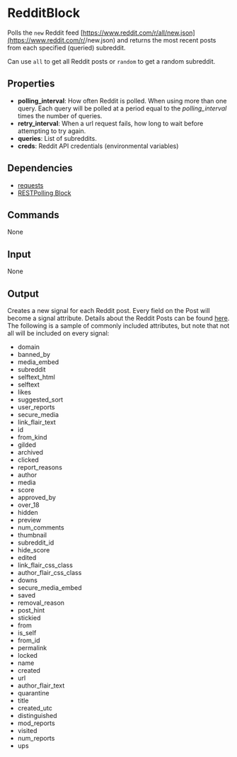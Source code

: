 RedditBlock
===========

Polls the `new` Reddit feed [https://www.reddit.com/r/all/new.json](https://www.reddit.com/r/<subreddit name>/new.json) and returns the most recent posts from each specified (queried) subreddit.

Can use `all` to get all Reddit posts or `random` to get a random subreddit.

Properties
--------------
-   **polling_interval**: How often Reddit is polled. When using more than one query. Each query will be polled at a period equal to the *polling\_interval* times the number of queries.
-   **retry_interval**: When a url request fails, how long to wait before attempting to try again.
-   **queries**: List of subreddits.  
-   **creds**: Reddit API credentials (environmental variables)

Dependencies
----------------
-   [requests](https://pypi.python.org/pypi/requests/)
-   [RESTPolling Block](https://github.com/nio-blocks/http_blocks/blob/master/rest/rest_block.py)

Commands
----------------
None

Input
-------
None

Output
---------
Creates a new signal for each Reddit post. Every field on the Post will become a signal attribute. Details about the Reddit Posts can be found
[here](https://github.com/reddit/reddit/wiki/JSON). The following is a sample of commonly included attributes, but note that not all will be included on every signal:

- domain
- banned_by
- media_embed
- subreddit
- selftext_html
- selftext
- likes
- suggested_sort
- user_reports
- secure_media
- link_flair_text
- id
- from_kind
- gilded
- archived
- clicked
- report_reasons
- author
- media
- score
- approved_by
- over_18
- hidden
- preview
- num_comments
- thumbnail
- subreddit_id
- hide_score
- edited
- link_flair_css_class
- author_flair_css_class
- downs
- secure_media_embed
- saved
- removal_reason
- post_hint
- stickied
- from
- is_self
- from_id
- permalink
- locked
- name
- created
- url
- author_flair_text
- quarantine
- title
- created_utc
- distinguished
- mod_reports
- visited
- num_reports
- ups
